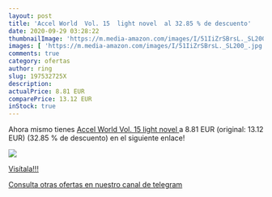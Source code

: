 ```yaml
---
layout: post
title: 'Accel World  Vol. 15  light novel  al 32.85 % de descuento'
date: 2020-09-29 03:28:22
thumbnailImage: 'https://m.media-amazon.com/images/I/51IiZrSBrsL._SL200_.jpg'
images: [ 'https://m.media-amazon.com/images/I/51IiZrSBrsL._SL200_.jpg' ]
comments: true
category: ofertas
author: ring
slug: 197532725X
description:
actualPrice: 8.81 EUR
comparePrice: 13.12 EUR
inStock: true
---
```


Ahora mismo tienes [Accel World  Vol. 15  light novel ](https://www.amazon.es/dp/197532725X/?tag=redken-21) a 8.81 EUR (original: 13.12 EUR) (32.85 %  de descuento) en el siguiente enlace!

[![](https://m.media-amazon.com/images/I/51IiZrSBrsL._SL200_.jpg)](https://www.amazon.es/dp/197532725X/?tag=redken-21)

[Visítala!!!](https://www.amazon.es/dp/197532725X/?tag=redken-21)

[Consulta otras ofertas en nuestro canal de telegram](https://t.me/s/ofertas25)
